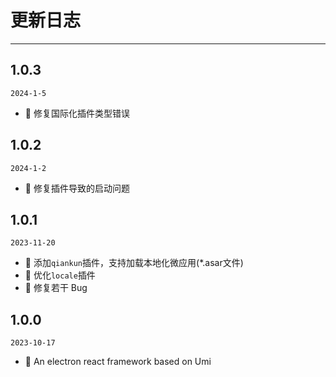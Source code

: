 # 更新日志

---

## 1.0.3

`2024-1-5`

- 🐞 修复国际化插件类型错误

## 1.0.2

`2024-1-2`

- 🐞 修复插件导致的启动问题

## 1.0.1

`2023-11-20`

- 🎉 添加`qiankun`插件，支持加载本地化微应用(*.asar文件)
- 🌟 优化`locale`插件
- 🐞 修复若干 Bug

## 1.0.0

`2023-10-17`

- 🎉 An electron react framework based on Umi
